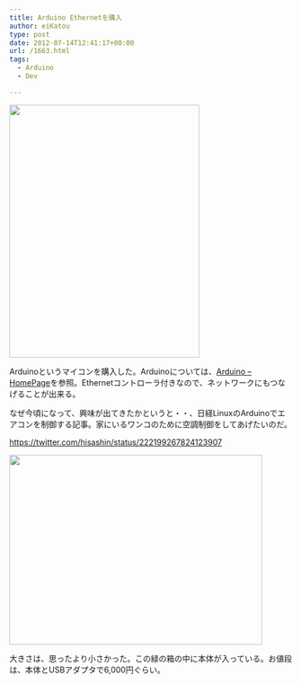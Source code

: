 ```yaml
---
title: Arduino Ethernetを購入
author: eiKatou
type: post
date: 2012-07-14T12:41:17+00:00
url: /1663.html
tags:
  - Arduino
  - Dev

---
```

[<img src="http://eikatou.net/blog/wp-content/uploads/2012/07/20120714b.jpg" alt="" title="20120714b" width="338" height="450" class="alignnone size-full wp-image-1666" srcset="/uploads/2012/07/20120714b.jpg 338w, /uploads/2012/07/20120714b-225x300.jpg 225w" sizes="(max-width: 338px) 100vw, 338px" />][1]
  
Arduinoというマイコンを購入した。Arduinoについては、[Arduino &#8211; HomePage][2]を参照。Ethernetコントローラ付きなので、ネットワークにもつなげることが出来る。

<!--more-->

なぜ今頃になって、興味が出てきたかというと・・、日経LinuxのArduinoでエアコンを制御する記事。家にいるワンコのために空調制御をしてあげたいのだ。
  
https://twitter.com/hisashin/status/222199267824123907 

[<img src="http://eikatou.net/blog/wp-content/uploads/2012/07/20120714a.jpg" alt="" title="20120714a" width="450" height="338" class="alignnone size-full wp-image-1667" srcset="/uploads/2012/07/20120714a.jpg 450w, /uploads/2012/07/20120714a-300x225.jpg 300w, /uploads/2012/07/20120714a-399x300.jpg 399w" sizes="(max-width: 450px) 100vw, 450px" />][3]
  
大きさは、思ったより小さかった。この緑の箱の中に本体が入っている。お値段は、本体とUSBアダプタで6,000円ぐらい。

 [1]: http://eikatou.net/blog/wp-content/uploads/2012/07/20120714b.jpg
 [2]: http://www.arduino.cc/
 [3]: http://eikatou.net/blog/wp-content/uploads/2012/07/20120714a.jpg
